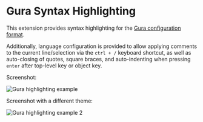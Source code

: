 # Gura Syntax Highlighting

This extension provides syntax highlighting for the [Gura configuration format](https://gura.netlify.app/).

Additionally, language configuration is provided to allow applying comments to the current line/selection
via the `ctrl + /` keyboard shortcut, as well as auto-closing of quotes, square braces, and auto-indenting
when pressing `enter` after top-level key or object key.

Screenshot:

![Gura highlighting example](https://i.imgur.com/aOieOEy.png)

Screenshot with a different theme:

![Gura highlighting example 2](https://i.imgur.com/PSZY1ET.png)
